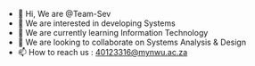 - 👋 Hi, We are @Team-Sev
- 👀 We are interested in developing Systems 
- 🌱 We are currently learning Information Technology 
- 💞️ We are looking to collaborate on Systems Analysis & Design 
- 📫 How to reach us : 40123316@mynwu.ac.za 

<!---
Team-Sev/Team-Sev is a ✨ special ✨ repository because its `README.md` (this file) appears on your GitHub profile.
You can click the Preview link to take a look at your changes.
--->
